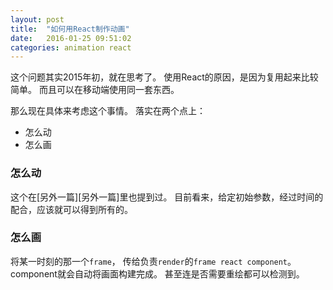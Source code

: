 ```yaml
---
layout: post
title:  "如何用React制作动画"
date:   2016-01-25 09:51:02
categories: animation react
---
```


这个问题其实2015年初，就在思考了。
使用React的原因，是因为复用起来比较简单。
而且可以在移动端使用同一套东西。

那么现在具体来考虑这个事情。
落实在两个点上：

* 怎么动
* 怎么画

### 怎么动
这个在[另外一篇][另外一篇]里也提到过。
目前看来，给定初始参数，经过时间的配合，应该就可以得到所有的。

### 怎么画
将某一时刻的那一个`frame`，
传给负责`render`的`frame react component`。
component就会自动将画面构建完成。
甚至连是否需要重绘都可以检测到。

